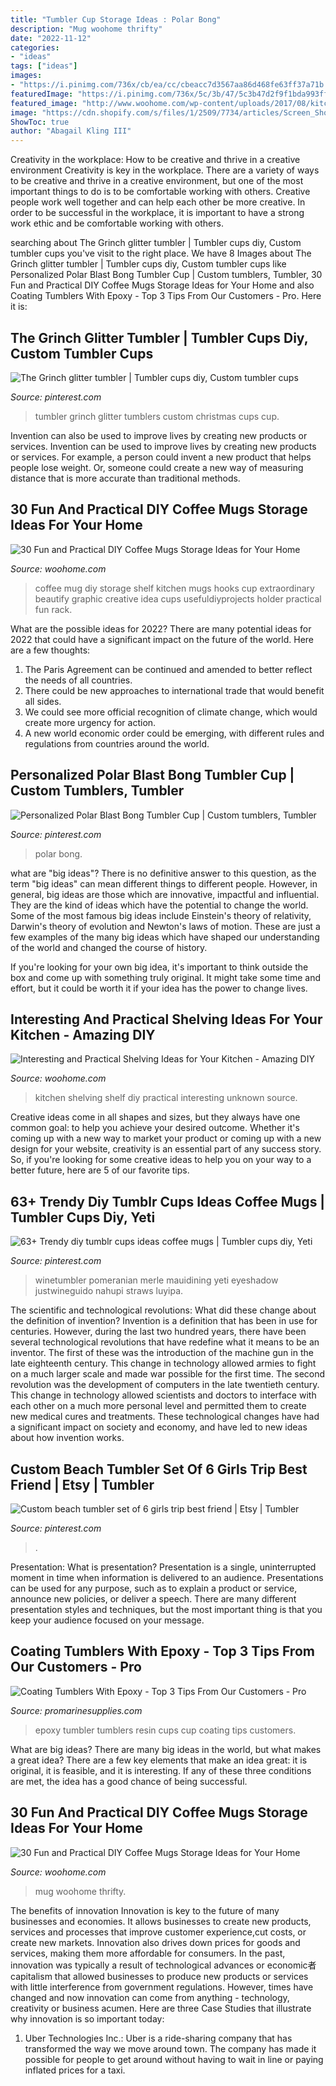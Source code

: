 ```yaml
---
title: "Tumbler Cup Storage Ideas : Polar Bong"
description: "Mug woohome thrifty"
date: "2022-11-12"
categories:
- "ideas"
tags: ["ideas"]
images:
- "https://i.pinimg.com/736x/cb/ea/cc/cbeacc7d3567aa86d468fe63ff37a71b.jpg"
featuredImage: "https://i.pinimg.com/736x/5c/3b/47/5c3b47d2f9f1bda993ff69580321b3c2.jpg"
featured_image: "http://www.woohome.com/wp-content/uploads/2017/08/kitchen-shelf-ideas-11.jpg"
image: "https://cdn.shopify.com/s/files/1/2509/7734/articles/Screen_Shot_2018-03-12_at_8.08.04_AM_ee108cdd-7e53-499a-b535-3765c258bd61_1024x1024.png?v=1563641688"
ShowToc: true
author: "Abagail Kling III"
---
```



Creativity in the workplace: How to be creative and thrive in a creative environment
Creativity is key in the workplace. There are a variety of ways to be creative and thrive in a creative environment, but one of the most important things to do is to be comfortable working with others. Creative people work well together and can help each other be more creative. In order to be successful in the workplace, it is important to have a strong work ethic and be comfortable working with others.

	

		
searching about The Grinch glitter tumbler | Tumbler cups diy, Custom tumbler cups you've visit to the right place. We have 8 Images about The Grinch glitter tumbler | Tumbler cups diy, Custom tumbler cups like Personalized Polar Blast Bong Tumbler Cup | Custom tumblers, Tumbler, 30 Fun and Practical DIY Coffee Mugs Storage Ideas for Your Home and also Coating Tumblers With Epoxy - Top 3 Tips From Our Customers - Pro. Here it is:
		
    
## The Grinch Glitter Tumbler | Tumbler Cups Diy, Custom Tumbler Cups

<img loading=lazy src="https://i.pinimg.com/736x/5c/3b/47/5c3b47d2f9f1bda993ff69580321b3c2.jpg" onerror="this.onerror=null;this.src='https://tse3.mm.bing.net/th?id=OIP.1uZNQW911PTeM2IVUKpDUQHaJ3&amp;pid=15.1';" alt="The Grinch glitter tumbler | Tumbler cups diy, Custom tumbler cups">

_Source: pinterest.com_

>tumbler grinch glitter tumblers custom christmas cups cup. 

	

Invention can also be used to improve lives by creating new products or services.
Invention can be used to improve lives by creating new products or services. For example, a person could invent a new product that helps people lose weight. Or, someone could create a new way of measuring distance that is more accurate than traditional methods.

    
## 30 Fun And Practical DIY Coffee Mugs Storage Ideas For Your Home

<img loading=lazy src="http://www.woohome.com/wp-content/uploads/2015/05/coffee-mug-storage-ideas-woohome-16.jpg" onerror="this.onerror=null;this.src='https://tse3.mm.bing.net/th?id=OIP.stMZGtGltMc60KfsacEW2AHaJ6&amp;pid=15.1';" alt="30 Fun and Practical DIY Coffee Mugs Storage Ideas for Your Home">

_Source: woohome.com_

>coffee mug diy storage shelf kitchen mugs hooks cup extraordinary beautify graphic creative idea cups usefuldiyprojects holder practical fun rack. 

	

What are the possible ideas for 2022?
There are many potential ideas for 2022 that could have a significant impact on the future of the world. Here are a few thoughts: 
1. The Paris Agreement can be continued and amended to better reflect the needs of all countries. 
2. There could be new approaches to international trade that would benefit all sides. 
3. We could see more official recognition of climate change, which would create more urgency for action. 
4. A new world economic order could be emerging, with different rules and regulations from countries around the world. 

    
## Personalized Polar Blast Bong Tumbler Cup | Custom Tumblers, Tumbler

<img loading=lazy src="https://i.pinimg.com/736x/66/ab/92/66ab922122c371381ae083a30296f30e.jpg" onerror="this.onerror=null;this.src='https://tse4.mm.bing.net/th?id=OIP.p-5dzg1cSPlufbEWUS_5JwHaJ3&amp;pid=15.1';" alt="Personalized Polar Blast Bong Tumbler Cup | Custom tumblers, Tumbler">

_Source: pinterest.com_

>polar bong. 

	

what are "big ideas"?
There is no definitive answer to this question, as the term "big ideas" can mean different things to different people. However, in general, big ideas are those which are innovative, impactful and influential. They are the kind of ideas which have the potential to change the world.
Some of the most famous big ideas include Einstein's theory of relativity, Darwin's theory of evolution and Newton's laws of motion. These are just a few examples of the many big ideas which have shaped our understanding of the world and changed the course of history.

If you're looking for your own big idea, it's important to think outside the box and come up with something truly original. It might take some time and effort, but it could be worth it if your idea has the power to change lives.

    
## Interesting And Practical Shelving Ideas For Your Kitchen - Amazing DIY

<img loading=lazy src="http://www.woohome.com/wp-content/uploads/2017/08/kitchen-shelf-ideas-11.jpg" onerror="this.onerror=null;this.src='https://tse4.mm.bing.net/th?id=OIP.wP0dBCp1fQFlRhu1s2dLEwHaJ6&amp;pid=15.1';" alt="Interesting and Practical Shelving Ideas for Your Kitchen - Amazing DIY">

_Source: woohome.com_

>kitchen shelving shelf diy practical interesting unknown source. 

	

Creative ideas come in all shapes and sizes, but they always have one common goal: to help you achieve your desired outcome. Whether it's coming up with a new way to market your product or coming up with a new design for your website, creativity is an essential part of any success story. So, if you're looking for some creative ideas to help you on your way to a better future, here are 5 of our favorite tips.

    
## 63+ Trendy Diy Tumblr Cups Ideas Coffee Mugs | Tumbler Cups Diy, Yeti

<img loading=lazy src="https://i.pinimg.com/736x/f9/b1/7a/f9b17a9b246625a52e1a6ab7a9adaffa.jpg" onerror="this.onerror=null;this.src='https://tse1.mm.bing.net/th?id=OIP.yoc_DC-C4yaT6rktl4k2rwAAAA&amp;pid=15.1';" alt="63+ Trendy diy tumblr cups ideas coffee mugs | Tumbler cups diy, Yeti">

_Source: pinterest.com_

>winetumbler pomeranian merle mauidining yeti eyeshadow justwineguido nahupi straws luyipa. 

	

The scientific and technological revolutions: What did these change about the definition of invention?
Invention is a definition that has been in use for centuries. However, during the last two hundred years, there have been several technological revolutions that have redefine what it means to be an inventor. The first of these was the introduction of the machine gun in the late eighteenth century. This change in technology allowed armies to fight on a much larger scale and made war possible for the first time. The second revolution was the development of computers in the late twentieth century. This change in technology allowed scientists and doctors to interface with each other on a much more personal level and permitted them to create new medical cures and treatments. These technological changes have had a significant impact on society and economy, and have led to new ideas about how invention works.

    
## Custom Beach Tumbler Set Of 6 Girls Trip Best Friend | Etsy | Tumbler

<img loading=lazy src="https://i.pinimg.com/736x/cb/ea/cc/cbeacc7d3567aa86d468fe63ff37a71b.jpg" onerror="this.onerror=null;this.src='https://tse3.mm.bing.net/th?id=OIP.sWWWYKzUn6-K_Lx9JJlkLwHaJ4&amp;pid=15.1';" alt="Custom beach tumbler set of 6 girls trip best friend | Etsy | Tumbler">

_Source: pinterest.com_

>. 

	

Presentation: What is presentation?
Presentation is a single, uninterrupted moment in time when information is delivered to an audience. Presentations can be used for any purpose, such as to explain a product or service, announce new policies, or deliver a speech. There are many different presentation styles and techniques, but the most important thing is that you keep your audience focused on your message.

    
## Coating Tumblers With Epoxy - Top 3 Tips From Our Customers - Pro

<img loading=lazy src="https://cdn.shopify.com/s/files/1/2509/7734/articles/Screen_Shot_2018-03-12_at_8.08.04_AM_ee108cdd-7e53-499a-b535-3765c258bd61_1024x1024.png?v=1563641688" onerror="this.onerror=null;this.src='https://tse4.mm.bing.net/th?id=OIP.Vr3CyLhl5JT39PI236OregHaHc&amp;pid=15.1';" alt="Coating Tumblers With Epoxy - Top 3 Tips From Our Customers - Pro">

_Source: promarinesupplies.com_

>epoxy tumbler tumblers resin cups cup coating tips customers. 

	

What are big ideas?
There are many big ideas in the world, but what makes a great idea? There are a few key elements that make an idea great: it is original, it is feasible, and it is interesting. If any of these three conditions are met, the idea has a good chance of being successful.

    
## 30 Fun And Practical DIY Coffee Mugs Storage Ideas For Your Home

<img loading=lazy src="https://www.woohome.com/wp-content/uploads/2015/05/coffee-mug-storage-ideas-woohome-25.jpg" onerror="this.onerror=null;this.src='https://tse2.mm.bing.net/th?id=OIP.yfAE9gSSRBx13D92NMB2lQHaJ4&amp;pid=15.1';" alt="30 Fun and Practical DIY Coffee Mugs Storage Ideas for Your Home">

_Source: woohome.com_

>mug woohome thrifty. 

	

The benefits of innovation
Innovation is key to the future of many businesses and economies. It allows businesses to create new products, services and processes that improve customer experience,cut costs, or create new markets. Innovation also drives down prices for goods and services, making them more affordable for consumers. In the past, innovation was typically a result of technological advances or economic者 capitalism that allowed businesses to produce new products or services with little interference from government regulations. However, times have changed and now innovation can come from anything - technology, creativity or business acumen. Here are three Case Studies that illustrate why innovation is so important today: 
1) Uber Technologies Inc.: Uber is a ride-sharing company that has transformed the way we move around town. The company has made it possible for people to get around without having to wait in line or paying inflated prices for a taxi.


